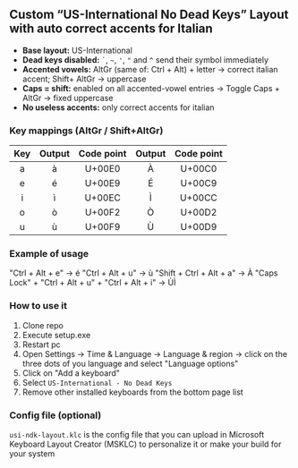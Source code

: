 ## Custom “US-International No Dead Keys” Layout with auto correct accents for Italian

- **Base layout:** US-International  
- **Dead keys disabled:** `` ` ``, `~`, `'`, `"` and `^` send their symbol immediately  
- **Accented vowels:** AltGr (same of: Ctrl + Alt) + letter → correct italian accent; Shift+ AltGr → uppercase   
- **Caps = shift:** enabled on all accented-vowel entries -> Toggle Caps + AltGr → fixed uppercase  
- **No useless accents:** only correct accents for italian  

### Key mappings (AltGr / Shift+AltGr)

| Key | Output | Code point | Output | Code point |
|:---:|:------:|:----------:|:------:|:----------:|
| a   | à      | U+00E0     | À      | U+00C0     |
| e   | é      | U+00E9     | É      | U+00C9     |
| i   | ì      | U+00EC     | Ì      | U+00CC     |
| o   | ò      | U+00F2     | Ò      | U+00D2     |
| u   | ù      | U+00F9     | Ù      | U+00D9     |

### Example of usage

"Ctrl + Alt + e" -> é
"Ctrl + Alt + u" -> ù
"Shift + Ctrl + Alt + a" -> À
"Caps Lock" + "Ctrl + Alt + u" + "Ctrl + Alt + i" -> ÙÌ

### How to use it

1. Clone repo
2. Execute setup.exe
3. Restart pc
4. Open Settings -> Time & Language -> Language & region -> click on the three dots of you language and select "Language options"
5. Click on "Add a keyboard"
6. Select `US-International - No Dead Keys`
7. Remove other installed keyboards from the bottom page list

### Config file (optional)

`usi-ndk-layout.klc` is the config file that you can upload in Microsoft Keyboard Layout Creator (MSKLC) to personalize it or make your build for your system